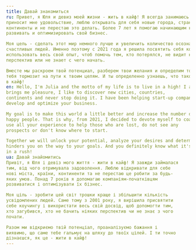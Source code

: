 ```yaml
---
title: Давай знакомиться
ru: Привет, я Юля и девиз моей жизни - жить в кайф! Я всегда занимаюсь тем, что
приносит мне удовольствие, люблю открывать для себя новые города, страны,
континенты и не перестаю это делать. Более 7 лет я помогаю начинающим компаниям
развивать и оптимизировать свой бизнес.

Моя цель - сделать этот мир немного лучше и увеличить количество осознанных
счастливых людей. Именно поэтому с 2021 года я решила посвятить себя коучингу и
использовать весь свой опыт, чтоб помочь тем, кто потерялся, не видит никаких
перспектив или не знает с чего начать.

Вместе мы раскроем твой потенциал, разберем твои желания и определим то, что
тебя тормозит на пути к твоим целям. И ты определенно узнаешь, что такое - жить
в кайф!
en: Hello, I'm Julia and the motto of my life is to live in a high! I always do what
brings me pleasure, I like to discover new cities, countries,
continents and never stop doing it. I have been helping start-up companies for over 7 years.
develop and optimize your business.

My goal is to make this world a little better and increase the number of conscious
happy people. That is why, from 2021, I decided to devote myself to coaching and
use all your experience to help those who are lost, do not see any
prospects or don't know where to start.

Together we will unlock your potential, analyze your desires and determine what
hinders you on the way to your goals. And you definitely know what it's like to live
in a rush!
ua: Давай знайомитись
Привіт, я Юля і девіз мого життя - жити в кайф! Я завжди займалася
тим, від чого отримувала задоволення. Люблю відкривати для себе
нові міста, країни, континенти та не перестаю це робити за будь-
яких умов. Понад 7 років я допомагаю компаніям-початківцям
розвиватися і оптимізувати їх бізнес. 

Моя ціль - зробити цей світ трошки краще і збільшити кількість
усвідомлених людей. Саме тому з 2001 року, я вирішила присвятити
себе коучингу і використати весь свій досвід, щоб допомогти тим,
хто загубився, хто не бачить ніяких перспектив чи не знає з чого
почати.

Разом ми відкриємо твій потенціал, проаналізуємо бажання і
виявимо, що саме тебе гальмує на шляху до твоїх цілей. І ти точно
дізнаєшся, як це - жити в кайф!
---
```

